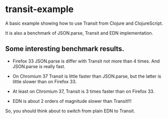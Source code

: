 # transit-example

A basic example showing how to use Transit from Clojure and ClojureScript.

It is also a benchmark of JSON.parse, Transit and EDN implementation.

## Some interesting benchmark results.

- Firefox 33 JSON.parse is differ with Transit not more than 4 times. And JSON.parse is really fast.
- On Chromium 37 Transit is little faster than JSON.parse, but the latter is little slower than on Firefox 33.
- At least on Chromium 37, Transit is 3 times faster than on Firefox 33.

- EDN is about 2 orders of magnitude slower than Transit!!!

So, you should think about to switch from plain EDN to Transit.
